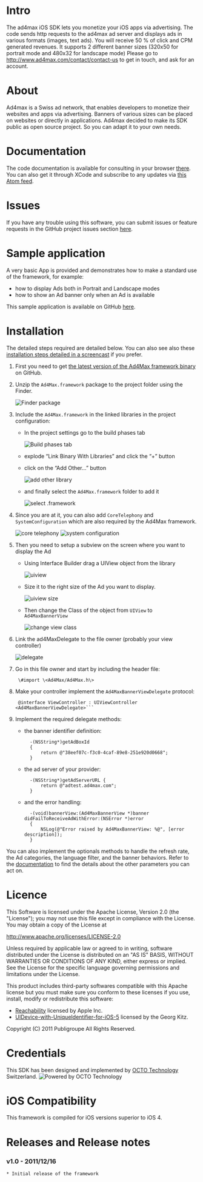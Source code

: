 Intro
=======================

The ad4max iOS SDK lets you monetize your iOS apps via advertising. 
The code sends http requests to the ad4max ad server and displays ads in various formats (images, text ads).
You will receive 50 % of click and CPM generated revenues.
It supports 2 different banner sizes (320x50 for portrait mode and 480x32 for landscape mode)
Please go to http://www.ad4max.com/contact/contact-us to get in touch, and ask for an account.

About
=======================
Ad4max is a Swiss ad network, that enables developers to monetize their websites and apps via advertising. Banners of various sizes can be placed on websites or directly in applications. 
Ad4max decided to make its SDK public as open source project. So you can adapt it to your own needs.

Documentation
=======================

The code documentation is available for consulting in your browser [there](http://clentz.github.com/ad4Max-SDK-iOS/).
You can also get it through XCode and subscribe to any updates via [this Atom feed](http://clentz.github.com/ad4Max-SDK-iOS/publish/com.publigroupe.ad4Max.atom).

Issues
=======================

If you have any trouble using this software, you can submit issues or feature requests in the GitHub project issues section [here](https://github.com/Clentz/ad4Max-SDK-iOS/issues).

Sample application
=======================

A very basic App is provided and demonstrates how to make a standard use of the framework, for example:
- how to display Ads both in Portrait and Landscape modes
- how to show an Ad banner only when an Ad is available

This sample application is available on GitHub [here](https://github.com/Clentz/ad4Max-SampleApp-iOS).

Installation
=======================

The detailed steps required are detailed below. You can also see also these [installation steps detailed in a screencast](http://clentz.github.com/ad4Max-SDK-iOS/screencasts/Ad4Max%20SDK%20iOS%20-%20Installation%20Screencast.mp4) if you prefer.

1. First you need to get [the latest version of the Ad4Max framework binary](http://clentz.github.com/ad4Max-SDK-iOS/framework/Ad4Max.framework-1.0.zip) on GitHub.

1. Unzip the `Ad4Max.framework` package to the project folder using the Finder.

	![Finder package](http://clentz.github.com/ad4Max-SDK-iOS/tutorial/01.png)

1. Include the `Ad4Max.framework` in the linked libraries in the project configuration:

	* In the project settings go to the build phases tab

		![Build phases tab](http://clentz.github.com/ad4Max-SDK-iOS/tutorial/02.png)

	* explode “Link Binary With Libraries” and click the “+” button
	* click on the “Add Other...” button
	
		![add other library](http://clentz.github.com/ad4Max-SDK-iOS/tutorial/03.png)
	* and finally select the `Ad4Max.framework` folder to add it

		![select .framework](http://clentz.github.com/ad4Max-SDK-iOS/tutorial/04.png)

1. Since you are at it, you can also add `CoreTelephony` and `SystemConfiguration` which are also required by the Ad4Max framework.

	![core telephony](http://clentz.github.com/ad4Max-SDK-iOS/tutorial/05.png)
	![system configuration](http://clentz.github.com/ad4Max-SDK-iOS/tutorial/06.png)

1. Then you need to setup a subview on the screen where you want to display the Ad

	* Using Interface Builder drag a UIView object from the library
		
		![uiview](http://clentz.github.com/ad4Max-SDK-iOS/tutorial/07.png)

	* Size it to the right size of the Ad you want to display.
		
		![uiview size](http://clentz.github.com/ad4Max-SDK-iOS/tutorial/08.png)

	* Then change the Class of the object from `UIView` to `Ad4MaxBannerView`
		
		![change view class](http://clentz.github.com/ad4Max-SDK-iOS/tutorial/09.png)

1. Link the ad4MaxDelegate to the file owner (probably your view controller)

	![delegate](http://clentz.github.com/ad4Max-SDK-iOS/tutorial/10.png)

1. Go in this file owner and start by including the header file:
		
		\#import \<Ad4Max/Ad4Max.h\>

1. Make your controller implement the `Ad4MaxBannerViewDelegate` protocol:

		@interface ViewController : UIViewController <Ad4MaxBannerViewDelegate>```

1. Implement the required delegate methods:

	* the banner identifier definition:
		
			-(NSString*)getAdBoxId
			{
				return @"38eef07c-f3c0-4caf-89e8-251e920d0668";
			}

	* the ad server of your provider:

			-(NSString*)getAdServerURL {
    			return @"adtest.ad4max.com";
			}

	* and the error handling:

			-(void)bannerView:(Ad4MaxBannerView *)banner didFailToReceiveAdWithError:(NSError *)error
			{
	    		NSLog(@"Error raised by Ad4MaxBannerView: %@", [error description]);
			}

You can also implement the optionals methods to handle the refresh rate, the Ad categories, the language filter, and the banner behaviors. Refer to the [documentation](http://clentz.github.com/ad4Max-SDK-iOS/) to find the details about the other parameters you can act on.


Licence
===========

This Software is licensed under the Apache License, Version 2.0 (the "License"); you may not
use this file except in compliance with the License.  You may obtain a copy
of the License at

http://www.apache.org/licenses/LICENSE-2.0

Unless required by applicable law or agreed to in writing, software
distributed under the License is distributed on an "AS IS" BASIS, WITHOUT
WARRANTIES OR CONDITIONS OF ANY KIND, either express or implied.  See the
License for the specific language governing permissions and limitations under
the License.

This product includes third-party softwares compatible with this Apache license but you must make sure you conform to these licenses if you use, install, modify or redistribute this software:

- [Reachability](http://developer.apple.com/library/ios/#samplecode/Reachability/Introduction/Intro.html) licensed by Apple Inc.
- [UIDevice-with-UniqueIdentifier-for-iOS-5](https://github.com/gekitz/UIDevice-with-UniqueIdentifier-for-iOS-5/blob/master/license) licensed by the Georg Kitz. 

Copyright (C) 2011 Publigroupe All Rights Reserved.

Credentials
===========

This SDK has been designed and implemented by [OCTO Technology](http://www.octo.com) Switzerland.
![Powered by OCTO Technology](http://clentz.github.com/ad4Max-SDK-iOS/tutorial/PoweredByOcto.png)

iOS Compatibility
=======================

This framework is compiled for iOS versions superior to iOS 4.

Releases and Release notes
=======================

### v1.0 - 2011/12/16
	
	* Initial release of the framework
